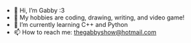 - 👋 Hi, I’m Gabby :3
- 👀 My hobbies are coding, drawing, writing, and video game!
- 🌱 I’m currently learning C++ and Python
- 📫 How to reach me: thegabbyshow@hotmail.com

<!---
tardisgirl-gabs/tardisgirl-gabs is a ✨ special ✨ repository because its `README.md` (this file) appears on your GitHub profile.
You can click the Preview link to take a look at your changes.
--->
